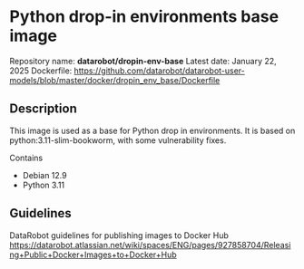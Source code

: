 # Python drop-in environments base image
Repository name: **datarobot/dropin-env-base**
Latest date: January 22, 2025
Dockerfile: https://github.com/datarobot/datarobot-user-models/blob/master/docker/dropin_env_base/Dockerfile

## Description
This image is used as a base for Python drop in environments.
It is based on python:3.11-slim-bookworm, with some vulnerability fixes.

Contains
* Debian 12.9
* Python 3.11

## Guidelines
DataRobot guidelines for publishing images to Docker Hub
https://datarobot.atlassian.net/wiki/spaces/ENG/pages/927858704/Releasing+Public+Docker+Images+to+Docker+Hub
